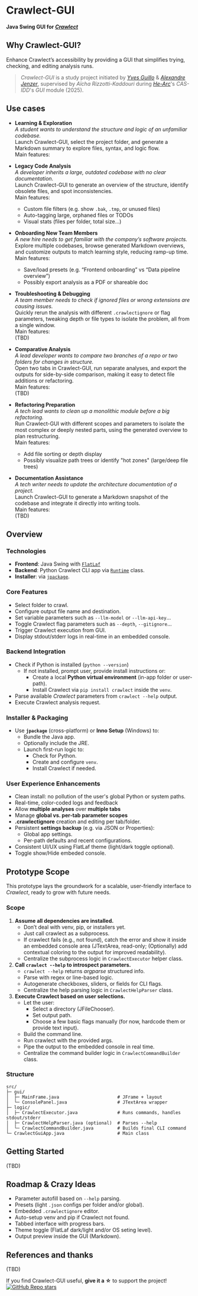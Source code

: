 # Crawlect-GUI

**Java Swing GUI for [*Crawlect*](https://github.com/yvesguillo/crawlect)**

## Why Crawlect-GUI?

Enhance Crawlect’s accessibility by providing a GUI that simplifies trying, checking, and editing analysis runs.

> *Crawlect-GUI* is a study project initiated by [*Yves Guillo*](https://yvesguillo.ch) & [*Alexandre Jenzer*](https://github.com/Alex141298), supervised by *Aïcha Rizzotti-Kaddouri* during [*He-Arc*](https://www.he-arc.ch/en/)'s *CAS-IDD*'s *GUI* module (2025).

## Use cases

- **Learning & Exploration**  
  *A student wants to understand the structure and logic of an unfamiliar codebase.*  
  Launch Crawlect-GUI, select the project folder, and generate a Markdown summary to explore files, syntax, and logic flow.  
  Main features:  



- **Legacy Code Analysis**  
  *A developer inherits a large, outdated codebase with no clear documentation.*  
  Launch Crawlect-GUI to generate an overview of the structure, identify obsolete files, and spot inconsistencies.  
  Main features:  
    - Custom file filters (e.g. show `.bak`, `.tmp`, or unused files)
    - Auto-tagging large, orphaned files or TODOs
    - Visual stats (files per folder, total size…)


- **Onboarding New Team Members**  
  *A new hire needs to get familiar with the company’s software projects.*  
  Explore multiple codebases, browse generated Markdown overviews, and customize outputs to match learning style, reducing ramp-up time.  
  Main features:  
    - Save/load presets (e.g. “Frontend onboarding” vs “Data pipeline overview”)
    - Possibly export analysis as a PDF or shareable doc


- **Troubleshooting & Debugging**  
  *A team member needs to check if ignored files or wrong extensions are causing issues.*  
  Quickly rerun the analysis with different `.crawlectignore` or flag parameters, tweaking depth or file types to isolate the problem, all from a single window.  
  Main features:  
    (TBD)


- **Comparative Analysis**  
  *A lead developer wants to compare two branches of a repo or two folders for changes in structure.*  
  Open two tabs in Crawlect-GUI, run separate analyses, and export the outputs for side-by-side comparison, making it easy to detect file additions or refactoring.  
  Main features:  
    (TBD)


- **Refactoring Preparation**  
  *A tech lead wants to clean up a monolithic module before a big refactoring.*  
  Run Crawlect-GUI with different scopes and parameters to isolate the most complex or deeply nested parts, using the generated overview to plan restructuring.  
  Main features:  
    - Add file sorting or depth display
    - Possibly visualize path trees or identify "hot zones" (large/deep file trees)


- **Documentation Assistance**  
  *A tech writer needs to update the architecture documentation of a project.*  
  Launch Crawlect-GUI to generate a Markdown snapshot of the codebase and integrate it directly into writing tools.  
  Main features:  
    (TBD)



## Overview

### Technologies

- **Frontend**: Java Swing with [`FlatLaf`](https://github.com/JFormDesigner/FlatLaf)
- **Backend**: Python Crawlect CLI app via [`Runtime`](https://docs.oracle.com/en/java/javase/24/docs/api/java.base/java/lang/Runtime.html#getRuntime()) class.
- **Installer**: via [`jpackage`](https://docs.oracle.com/en/java/javase/24/docs/specs/man/jpackage.html).

### Core Features

- Select folder to crawl.
- Configure output file name and destination.
- Set variable parameters such as `--llm-model` or `--llm-api-key`…
- Toggle Crawlect flag parameters such as `--depth`, `--gitignore`…
- Trigger Crawlect execution from GUI.
- Display stdout/stderr logs in real-time in an embedded console.

### Backend Integration

- Check if Python is installed (`python --version`)
  - If not installed, prompt user, provide install instructions or:
    - Create a local **Python virtual environment** (in-app folder or user-path).
    - Install Crawlect via `pip install crawlect` inside the `venv`.
- Parse available *Crawlect* parameters from `crawlect --help` output.
- Execute Crawlect analysis request.

### Installer & Packaging

- Use **`jpackage`** (cross-platform) or **Inno Setup** (Windows) to:
  - Bundle the Java app.
  - Optionally include the JRE.
  - Launch first-run logic to:
    - Check for Python.
    - Create and configure `venv`.
    - Install Crawlect if needed.

### User Experience Enhancements

- Clean install: no pollution of the user's global Python or system paths.
- Real-time, color-coded logs and feedback
- Allow **multiple analyses** over **multiple tabs**
- Manage **global vs. per-tab parameter scopes**
- **.crawlectignore** creation and editing per tab/folder.
- Persistent **settings backup** (e.g. via JSON or Properties):
  - Global app settings.
  - Per-path defaults and recent configurations.
- Consistent UI/UX using FlatLaf theme (light/dark toggle optional).
- Toggle show/Hide embeded console.

## Prototype Scope

This prototype lays the groundwork for a scalable, user-friendly interface to *Crawlect*, ready to grow with future needs.

### Scope

1. **Assume all dependencies are installed.**
      - Don’t deal with venv, pip, or installers yet.
      - Just call crawlect as a subprocess.
      - If crawlect fails (e.g., not found), catch the error and show it inside an embedded console area
        (JTextArea, read-only; (Optionally) add contextual coloring to the output for improved readability).
      - Centralize the subprocess logic in `CrawlectExecutor` helper class.
2. **Call `crawlect --help` to introspect parameters.**
    - `crawlect --help` returns *argparse* structured info.
    - Parse with regex or line-based logic.
    - Autogenerate checkboxes, sliders, or fields for CLI flags.
    - Centralize the help parsing logic in `CrawlectHelpParser` class.
3. **Execute Crawlect based on user selections.**
    - Let the user:
      - Select a directory (JFileChooser).
      - Set output path.
      - Choose a few basic flags manually (for now, hardcode them or provide text input).
    - Build the command line.
    - Run crawlect with the provided args.
    - Pipe the output to the embedded console in real time.
    - Centralize the command builder logic in `CrawlectCommandBuilder` class.

### Structure

```text
src/
├─ gui/
│  ├─ MainFrame.java                      # JFrame + layout
│  └─ ConsolePanel.java                   # JTextArea wrapper
├─ logic/
│  ├─ CrawlectExecutor.java               # Runs commands, handles stdout/stderr
│  ├─ CrawlectHelpParser.java (optional)  # Parses --help
│  └─ CrawlectCommandBuilder.java         # Builds final CLI command
└─ CrawlectGuiApp.java                    # Main class
```

## Getting Started

(TBD)

## Roadmap & Crazy Ideas

- Parameter autofill based on `--help` parsing.
- Presets (light `.json` configs per folder and/or global).
- Embedded `.crawlectignore` editor.
- Auto-setup venv and pip if Crawlect not found.
- Tabbed interface with progress bars.
- Theme toggle (FlatLaf dark/light and/or OS seting level).
- Output preview inside the GUI (Markdown).

## References and thanks

(TBD)

If you find Crawlect-GUI useful, **give it a ☆** to support the project!  
[![GitHub Repo stars](https://img.shields.io/github/stars/yvesguillo/crawlect-gui?style=social)](#)